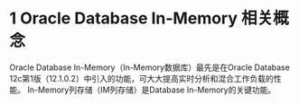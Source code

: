 # 1 Oracle Database In-Memory 相关概念
Oracle Database In-Memory（In-Memory数据库）最先是在Oracle Database 12c第1版（12.1.0.2）中引入的功能，可大大提高实时分析和混合工作负载的性能。 In-Memory列存储（IM列存储）是Database In-Memory的关键功能。
